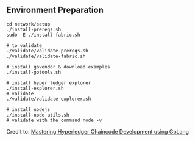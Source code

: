 
## Environment Preparation

```
cd network/setup
./install-prereqs.sh
sudo -E ./install-fabric.sh

# to validate
./validate/validate-prereqs.sh
./validate/validate-fabric.sh

# install govendor & download examples
./install-gotools.sh

# install hyper ledger explorer
./install-explorer.sh
# validate
./validate/validate-explorer.sh

# install nodejs
./install-node-utils.sh
# validate with the command node -v
```


Credit to: [Mastering Hyperledger Chaincode Development using GoLang
](https://www.udemy.com/course/golang-chaincode-development/)